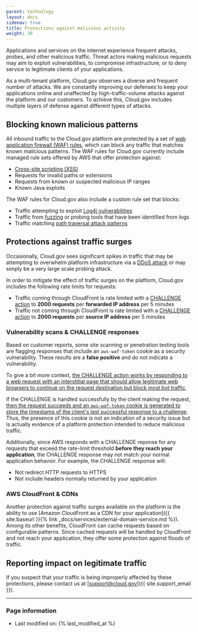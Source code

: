 ```yaml
---
parent: technology
layout: docs
sidenav: true
title: Protections against malicious activity
weight: 30
---
```


Applications and services on the internet experience frequent attacks, probes, and other malicious traffic. Threat actors making malicious requests may aim to exploit vulnerabilities, to compromise infrastructure, or to deny service to legitimate clients of your applications.

As a multi-tenant platform, Cloud.gov observes a diverse and frequent number of attacks. We are constantly improving our defenses to keep your applications online and unaffected by high-traffic-volume attacks against the platform and our customers. To achieve this, Cloud.gov includes multiple layers of defense against different types of attacks.

## Blocking known malicious patterns

All inbound traffic to the Cloud.gov platform are protected by a set of [web application firewall (WAF) rules](https://aws.amazon.com/waf/), which can block any traffic that matches known malicious patterns. The WAF rules for Cloud.gov currently include managed rule sets offered by AWS that offer protection against:

- [Cross-site scripting (XSS)](https://owasp.org/www-community/attacks/xss/)
- Requests for invalid paths or extensions
- Requests from known or suspected malicious IP ranges
- Known Java exploits

The WAF rules for Cloud.gov also include a custom rule set that blocks:

- Traffic attempting to exploit [Log4j vulnerabilities](https://www.cisa.gov/news-events/news/apache-log4j-vulnerability-guidance)
- Traffic from [fuzzing](https://owasp.org/www-community/Fuzzing) or probing tools that have been identified from logs
- Traffic matching [path traversal attack patterns](https://owasp.org/www-community/attacks/Path_Traversal)

## Protections against traffic surges

Occasionally, Cloud.gov sees significant spikes in traffic that may be attempting to overwhelm platform infrastructure via a [DDoS attack](https://www.cloudflare.com/learning/ddos/what-is-a-ddos-attack/) or may simply be a very large scale probing attack.

In order to mitigate the effect of traffic surges on the platform, Cloud.gov includes the following rate limits for requests:

- Traffic coming through CloudFront is rate limited with a [CHALLENGE action][challenge action] to **2000 requests** per **forwarded IP address** per 5 minutes
- Traffic not coming through CloudFront is rate limited with a [CHALLENGE action][challenge action] to **2000 requests** per **source IP address** per 5 minutes

### Vulnerability scans & CHALLENGE responses

Based on customer reports, some site scanning or penetration testing tools are flagging responses that include an `aws-waf-token` cookie as a security vulnerability. These results are a **false positive** and do not indicate a vulnerability.

To give a bit more context, [the CHALLENGE action works by responding to a web request with an interstitial page that should allow legitimate web browsers to continue on the request destination but block most bot traffic](https://docs.aws.amazon.com/waf/latest/APIReference/API_ChallengeAction.html).

If the CHALLENGE is handled successfully by the client making the request, [then the request succeeds and an `aws-waf-token` cookie is generated to store the timestamp of the client's last successful response to a challenge](https://docs.aws.amazon.com/waf/latest/developerguide/waf-tokens-details.html). Thus, the presence of this cookie is not an indication of a security issue but is actually evidence of a platform protection intended to reduce malicious traffic.

Additionally, since AWS responds with a CHALLENGE reponse for any requests that exceed the rate-limit threshold **before they reach your application**, the CHALLENGE response may not match your normal application behavior. For example, the CHALLENGE response will:

- Not redirect HTTP requests to HTTPS
- Not include headers normally returned by your application

### AWS CloudFront & CDNs

Another protection against traffic surges available on the platform is the ability to use [Amazon CloudFront as a CDN for your application]({{ site.baseurl }}{% link _docs/services/external-domain-service.md %}). Among its other benefits, CloudFront can cache requests based on configurable patterns. Since cached requests will be handled by CloudFront and not reach your application, they offer some protection against floods of traffic.

## Reporting impact on legitimate traffic

If you suspect that your traffic is being improperly affected by these protections, please contact us at [support@cloud.gov]({{ site.support_email }}).

---

### Page information

- Last modified on: {% last_modified_at %}

[challenge action]: https://docs.aws.amazon.com/waf/latest/developerguide/waf-captcha-and-challenge.html
